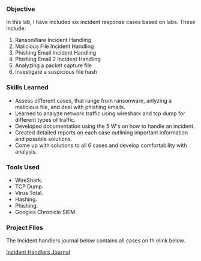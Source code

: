 ### Objective

In this lab, I have included six incident response cases based on labs. These include: 
1. RansonWare Incident Handling
2. Malicious File Incident Handling
3. Phishing Email Incident Handling
4. Phishing Email 2 Incident Handling
5. Analyzing a packet capture file
6. Investigate a suspicious file hash   

### Skills Learned

- Assess different cases, that range from ransonware, anlyzing a malicious file, and deal with phishing emails.
- Learned to analyze network traffic using wireshark and tcp dump for different types of traffic.
- Developed documentation using the 5 W's on how to handle an incident.
- Created detailed reports on each case outlining important information and possible solutions.
- Come up with solutions to all 6 cases and develop comfortability with analysis.

### Tools Used

- WireShark.
- TCP Dump.
- Virus Total.
- Hashing.
- Phishing.
- Googles Chronicle SIEM.

### Project Files

The Incident handlers journal below contains all cases on th elink below.


[Incident Handlers Journal](https://docs.google.com/document/d/15GZ8FYbw7j9-P9iJ9L3u56auki3Jt1VqsiKGHpuk3BA/edit?resourcekey=0-VMXVT_Ie9ttndeaAoKp_ww)
